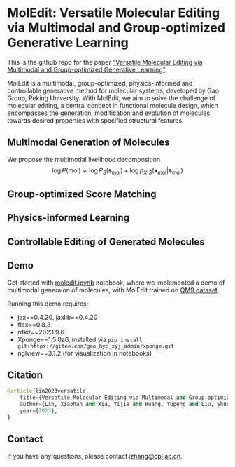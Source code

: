 # MolEdit: Versatile Molecular Editing via Multimodal and Group-optimized Generative Learning

This is the github repo for the paper ["Versatile Molecular Editing via Multimodal and Group-optimized Generative Learning"](https://doi.org/10.26434/chemrxiv-2023-j2n6l).

MolEdit is a multimodal, group-optimized, physics-informed and controllable generative method for molecular systems, developed by Gao Group, Peking University. With MolEdit, we aim to solve the challenge of molecular editing, a central concept in functional molecule design, which encompasses the generation, modification and evolution of molecules towards desired properties with specified structural features.

## Multimodal Generation of Molecules 
We propose the multimodal likelihood decomposition 
$$\log P(\mathrm{mol})\approx \log P_S(\mathbf{s}_{\mathrm{mol}}) + \log p_{X|S}(\mathbf{x}_{\mathrm{mol}} | \mathbf{s}_{\mathrm{mol}})$$

## Group-optimized Score Matching 

## Physics-informed Learning 

## Controllable Editing of Generated Molecules

## Demo

Get started with [moledit.ipynb](./moledit.ipynb) notebook, where we implemented a demo of multimodal generaion of molecules, with MolEdit trained on [QM9 dataset](www.nature.com/articles/sdata201422).

Running this demo requires: 
* jax==0.4.20, jaxlib==0.4.20
* flax==0.8.3
* rdkit==2023.9.6
* Xponge==1.5.0a6, installed via `pip install git+https://gitee.com/gao_hyp_xyj_admin/xponge.git`
* nglview==3.1.2 (for visualization in notebooks)

## Citation
```python
@article{lin2023versatile,
    title={Versatile Molecular Editing via Multimodal and Group-optimized Generative Learning},
    author={Lin, Xiaohan and Xia, Yijie and Huang, Yupeng and Liu, Shuo and Chen, Mengyun and Ni, Ningxi and Wang, Zidong and Gao, Yi Qin and Zhang, Jun},
    year={2023},
}
```

## Contact 
If you have any questions, please contact jzhang@cpl.ac.cn.